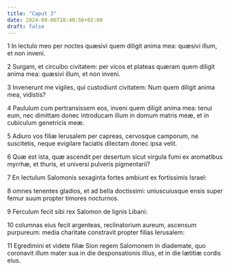 ```yaml
---
title: "Caput 3"
date: 2024-09-06T18:40:56+02:00
draft: false
---
```




1 In lectulo meo per noctes quæsivi quem diligit anima mea: quæsivi illum, et non inveni.

2 Surgam, et circuibo civitatem: per vicos et plateas quæram quem diligit anima mea: quæsivi illum, et non inveni.

3 Invenerunt me vigiles, qui custodiunt civitatem: Num quem diligit anima mea, vidistis?

4 Paululum cum pertransissem eos, inveni quem diligit anima mea: tenui eum, nec dimittam donec introducam illum in domum matris meæ, et in cubiculum genetricis meæ.

5 Adiuro vos filiæ Ierusalem per capreas, cervosque camporum, ne suscitetis, neque evigilare faciatis dilectam donec ipsa velit.

6 Quæ est ista, quæ ascendit per desertum sicut virgula fumi ex aromatibus myrrhæ, et thuris, et universi pulveris pigmentarii?

7 En lectulum Salomonis sexaginta fortes ambiunt ex fortissimis Israel:

8 omnes tenentes gladios, et ad bella doctissimi: uniuscuiusque ensis super femur suum propter timores nocturnos.

9 Ferculum fecit sibi rex Salomon de lignis Libani:

10 columnas eius fecit argenteas, reclinatorium aureum, ascensum purpureum: media charitate constravit propter filias Ierusalem:

11 Egredimini et videte filiæ Sion regem Salomonem in diademate, quo coronavit illum mater sua in die desponsationis illius, et in die lætitiæ cordis eius.

